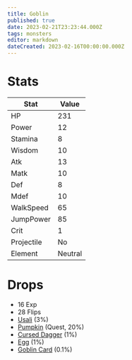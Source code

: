 ```yaml
---
title: Goblin
published: true
date: 2023-02-21T23:23:44.000Z
tags: monsters
editor: markdown
dateCreated: 2023-02-16T00:00:00.000Z
---
```


# Stats
|Stat|Value|
|-|-|
|HP|231|
|Power|12|
|Stamina|8|
|Wisdom|10|
|Atk|13|
|Matk|10|
|Def|8|
|Mdef|10|
|WalkSpeed|65|
|JumpPower|85|
|Crit|1|
|Projectile|No|
|Element|Neutral|

# Drops
 * 16 Exp
 * 28 Flips
 * [Usali](/items/usali.md) (3%)
 * [Pumpkin](/items/pumpkin.md) (Quest, 20%)
 * [Cursed Dagger](/items/cursed-dagger.md) (1%)
 * [Egg](/items/egg.md) (1%)
 * [Goblin Card](/items/goblin-card.md) (0.1%)
